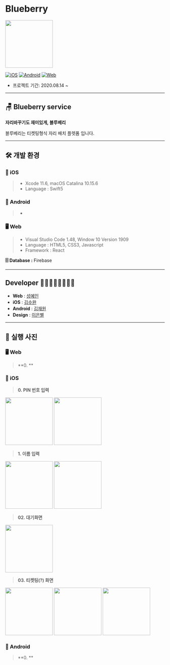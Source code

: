 # Blueberry

<img src="https://user-images.githubusercontent.com/67373938/90981497-53189400-e59c-11ea-9f81-2a728350b7e9.png" width="150px"></img>

[![iOS](https://img.shields.io/badge/iOS-gray?logo=Apple&logoColor=white)](https://github.com/BlueberrySeat/Blueberry_iOS) [![Android](https://img.shields.io/badge/Android-limegreen?logo=Android&logoColor=white)]() [![Web](https://img.shields.io/badge/</>_Web-Royalblue?)](https://github.com/BlueberrySeat/Blueberry_Web)

* 프로젝트 기간: 2020.08.14 ~

<hr>

## 🪑 Blueberry service

**자리바꾸기도 재미있게, 블루베리**

블루베리는 티켓팅형식 자리 배치 플렛폼 입니다.

<hr>

## 🛠 개발 환경

### 📱 iOS

> * Xcode 11.6, macOS Catalina 10.15.6
> * Language : Swift5

### 📱 Android

> * 

### 🖥  Web

> * Visual Studio Code 1.48, Window 10 Version 1909
> * Language : HTML5, CSS3, Javascript
> * Framework : React

**🗄 Database :** Firebase

<hr>

## Developer 👨‍💻👨‍💻👨‍💻👩‍💻

* **Web** : [성예인](https://github.com/syi0808)
* **iOS** : [김수완](https://github.com/kimxwan0319)
* **Android** : [김재원](https://github.com/jaewonkim1468)
* **Design** : [이은별](https://github.com/dlswer23)

<hr>

## 📸 실행 사진

### 🖥  Web

> **0. **

### 📱 iOS

> **0. PIN 번호 입력**

<img src="https://user-images.githubusercontent.com/67373938/91006459-6404ec00-e614-11ea-80c0-5f594b070262.png" width="150px"></img>  <img src="https://user-images.githubusercontent.com/67373938/91006626-d7a6f900-e614-11ea-9def-843fdf9cfc23.png" width="150px"></img>

> **1. 이름 입력**

<img src="https://user-images.githubusercontent.com/67373938/91007422-e8f10500-e616-11ea-819f-dbd78eaa662a.png" width="150px"></img>  <img src="https://user-images.githubusercontent.com/67373938/91007452-fc9c6b80-e616-11ea-91f0-6cd796694e84.png" width="150px"></img>

> **02. 대기화면**

<img src="https://user-images.githubusercontent.com/67373938/91012072-6d945100-e620-11ea-9ab0-f4778474b111.png" width="150px"></img>

> **03. 티켓팅(?) 화면**

<img src="https://user-images.githubusercontent.com/67373938/91013105-2ad37880-e622-11ea-9927-350adfe852f2.png" width="150px"></img>  <img src="https://user-images.githubusercontent.com/67373938/91013163-3d4db200-e622-11ea-9a79-2a0150612e4c.png" width="150px"></img>  <img src="https://user-images.githubusercontent.com/67373938/91013168-3f177580-e622-11ea-9f9e-fe321c02441d.png" width="150px"></img>

### 📱 Android

> **0. **

